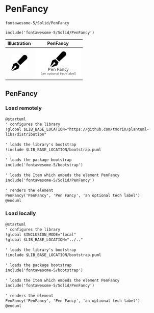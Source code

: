 # PenFancy


```text
fontawesome-5/Solid/PenFancy
```

```text
include('fontawesome-5/Solid/PenFancy')
```



| Illustration | PenFancy |
| :---: | :---: |
| ![illustration for Illustration](../../fontawesome-5/Solid/PenFancy.png) | ![illustration for PenFancy](../../fontawesome-5/Solid/PenFancy.Local.png) |




## PenFancy

### Load remotely
```plantuml
@startuml
' configures the library
!global $LIB_BASE_LOCATION="https://github.com/tmorin/plantuml-libs/distribution"

' loads the library's bootstrap
!include $LIB_BASE_LOCATION/bootstrap.puml

' loads the package bootstrap
include('fontawesome-5/bootstrap')

' loads the Item which embeds the element PenFancy
include('fontawesome-5/Solid/PenFancy')

' renders the element
PenFancy('PenFancy', 'Pen Fancy', 'an optional tech label')
@enduml
```

### Load locally
```plantuml
@startuml
' configures the library
!global $INCLUSION_MODE="local"
!global $LIB_BASE_LOCATION="../.."

' loads the library's bootstrap
!include $LIB_BASE_LOCATION/bootstrap.puml

' loads the package bootstrap
include('fontawesome-5/bootstrap')

' loads the Item which embeds the element PenFancy
include('fontawesome-5/Solid/PenFancy')

' renders the element
PenFancy('PenFancy', 'Pen Fancy', 'an optional tech label')
@enduml
```

